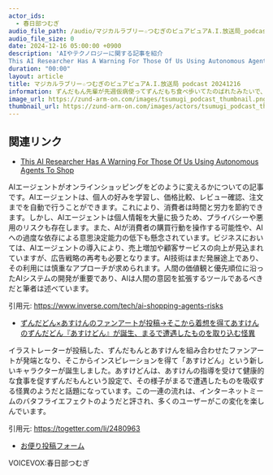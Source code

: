 ```yaml
---
actor_ids:
  - 春日部つむぎ
audio_file_path: /audio/マジカルラブリー☆つむぎのピュアピュアA.I.放送局_podcast_20241216.mp3
audio_file_size: 0
date: 2024-12-16 05:00:00 +0900
description: 'AIやテクノロジーに関する記事を紹介  
This AI Researcher Has A Warning For Those Of Us Using Autonomous Agents To Shop、ずんだどん×あすけんのファンアートが投稿→そこから着想を得てあすけんのずんだどん『あすけどん』が誕生、まるで遭遇したものを取り込む怪異'
duration: "00:00"
layout: article
title: マジカルラブリー☆つむぎのピュアピュアA.I.放送局 podcast 20241216
information: ずんだもん先輩が先週仮病使ってずんだもち食べ歩いてたのばれたみたいで、会議に呼び出されてる。というわけで代役頼まれたっす。あーしで本当にいいのかな？テクノロジとか全然わからないんだけど。まあ、いっかー。
image_url: https://zund-arm-on.com/images/tsumugi_podcast_thumbnail.png
thumbnail_url: https://zund-arm-on.com/images/actors/tsumugi_podcast_thumbnail.png
---
```


## 関連リンク


- [This AI Researcher Has A Warning For Those Of Us Using Autonomous Agents To Shop](https://www.inverse.com/tech/ai-shopping-agents-risks)  


AIエージェントがオンラインショッピングをどのように変えるかについての記事です。AIエージェントは、個人の好みを学習し、価格比較、レビュー確認、注文までを自動で行うことができます。これにより、消費者は時間と労力を節約できます。しかし、AIエージェントは個人情報を大量に扱うため、プライバシーや悪用のリスクも存在します。また、AIが消費者の購買行動を操作する可能性や、AIへの過度な依存による意思決定能力の低下も懸念されています。ビジネスにおいては、AIエージェントの導入により、売上増加や顧客サービスの向上が見込まれていますが、広告戦略の再考も必要となります。AI技術はまだ発展途上であり、その利用には慎重なアプローチが求められます。人間の価値観と優先順位に沿ったAIシステムの開発が重要であり、AIは人間の意図を拡張するツールであるべきだと筆者は述べています。


引用元: https://www.inverse.com/tech/ai-shopping-agents-risks


- [ずんだどん×あすけんのファンアートが投稿→そこから着想を得てあすけんのずんだどん『あすけどん』が誕生、まるで遭遇したものを取り込む怪異](https://togetter.com/li/2480963)  


イラストレーターが投稿した、ずんだもんとあすけんを組み合わせたファンアートが発端となり、そこからインスピレーションを得て「あすけどん」という新しいキャラクターが誕生しました。あすけどんは、あすけんの指導を受けて健康的な食事を促すずんだもんという設定で、その様子がまるで遭遇したものを吸収する怪異のようだと話題になっています。この一連の流れは、インターネットミームのバタフライエフェクトのようだと評され、多くのユーザーがこの変化を楽しんでいます。


引用元: https://togetter.com/li/2480963



- [お便り投稿フォーム](https://forms.gle/ffg4JTfqdiqK62qf9)

VOICEVOX:春日部つむぎ
